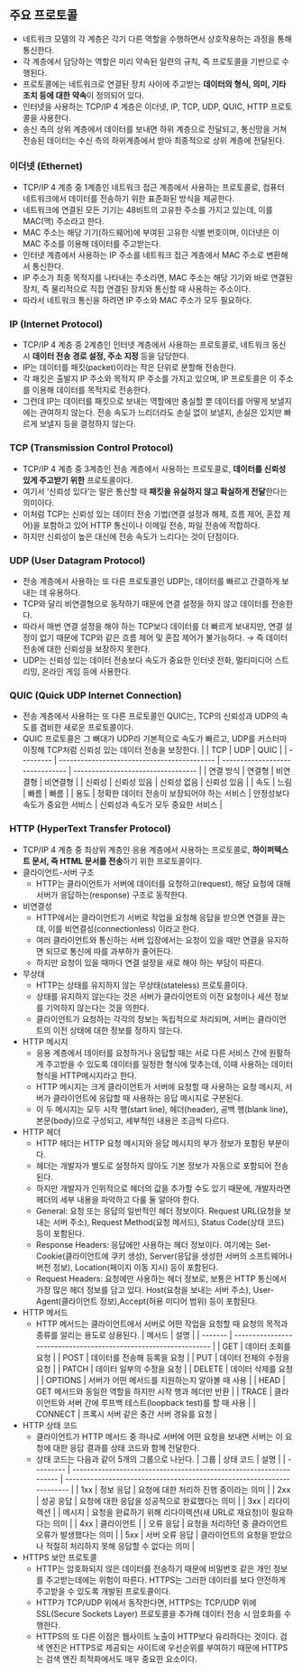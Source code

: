 ## 주요 프로토콜

-   네트워크 모델의 각 계층은 각기 다른 역할을 수행하면서 상호작용하는 과정을 통해 통신한다.
-   각 계층에서 담당하는 역할은 미리 약속된 일련의 규칙, 즉 프로토콜을 기반으로 수행된다.
-   프로토콜에는 네트워크로 연결된 장치 사이에 주고받는 **데이터의 형식, 의미, 기타 조치 등에 대한 약속**이 정의되어 있다.
-   인터넷을 사용하는 TCP/IP 4 계층은 이더넷, IP, TCP, UDP, QUIC, HTTP 프로토콜을 사용한다.
-   송신 측의 상위 계층에서 데이터를 보내면 하위 계층으로 전달되고, 통신망을 거쳐 전송된 데이터는 수신 측의 하위계층에서 받아 최종적으로 상위 계층에 전달된다.

### 이더넷 (Ethernet)

-   TCP/IP 4 계층 중 1계층인 네트워크 접근 계층에서 사용하는 프로토콜로, 컴퓨터 네트워크에서 데이터를 전송하기 위한 표준화된 방식을 제공한다.
-   네트워크에 연결된 모든 기기는 48비트의 고유한 주소를 가지고 있는데, 이를 MAC(맥) 주소라고 한다.
-   MAC 주소는 해당 기기(하드웨어)에 부여된 고유한 식별 번호이며, 이더넷은 이 MAC 주소를 이용해 데이터를 주고받는다.
-   인터넷 계층에서 사용하는 IP 주소를 네트워크 접근 계층에서 MAC 주소로 변환해서 통신한다.
-   IP 주소가 최종 목적지를 나타내는 주소라면, MAC 주소는 해당 기기와 바로 연결된 장치, 즉 물리적으로 직접 연결된 장치와 통신할 때 사용하는 주소이다.
-   따라서 네트워크 통신을 하려면 IP 주소와 MAC 주소가 모두 필요하다.

### IP (Internet Protocol)

-   TCP/IP 4 계층 중 2계층인 인터넷 계층에서 사용하는 프로토콜로, 네트워크 동신 시 **데이터 전송 경로 설정, 주소 지정** 등을 담당한다.
-   IP는 데이터를 패킷(packet)이라는 작은 단위로 분할해 전송한다.
-   각 패킷은 출발지 IP 주소와 목적지 IP 주소를 가지고 있으며, IP 프로토콜은 이 주소를 이용해 데이터를 목적지로 전송한다.
-   그런데 IP는 데이터를 패킷으로 보내는 역할에만 충실할 뿐 데이터를 어떻게 보낼지에는 관여하지 않는다. 전송 속도가 느리더라도 손실 없이 보낼지, 손실은 있지만 빠르게 보낼지 등을 결정하지 않는다.

### TCP (Transmission Control Protocol)

-   TCP/IP 4 계층 중 3계층인 전송 계층에서 사용하는 프로토콜로, **데이터를 신뢰성 있게 주고받기 위한** 프로토콜이다.
-   여기서 ‘신뢰성 있다’는 말은 통신할 때 **패킷을 유실하지 않고 확실하게 전달**한다는 의미이다.
-   이처럼 TCP는 신뢰성 있는 데이터 전송 기법(연결 설정과 해제, 흐름 제어, 혼잡 제어)을 포함하고 있어 HTTP 통신이나 이메일 전송, 파일 전송에 적합하다.
-   하지만 신뢰성이 높은 대신에 전송 속도가 느리다는 것이 단점이다.

### UDP (User Datagram Protocol)

-   전송 계층에서 사용하는 또 다른 프로토콜인 UDP는, 데이터를 빠르고 간결하게 보내는 데 유용하다.
-   TCP와 달리 비연결형으로 동작하기 때문에 연결 설정을 하지 않고 데이터를 전송한다.
-   따라서 매번 연결 설정을 해야 하는 TCP보다 데이터를 더 빠르게 보내지만, 연결 설정이 없기 때문에 TCP와 같은 흐름 제어 및 혼잡 제어가 불가능하다. → 즉 데이터 전송에 대한 신뢰성을 보장하지 못한다.
-   UDP는 신뢰성 있는 데이터 전송보다 속도가 중요한 인터넷 전화, 멀티미디어 스트리밍, 온라인 게임 등에 사용한다.

### QUIC (Quick UDP Internet Connection)

-   전송 계층에서 사용하는 또 다른 프로토콜인 QUIC는, TCP의 신뢰성과 UDP의 속도를 겸비한 새로운 프로토콜이다.
-   QUIC 프로토콜은 그 뼈대가 UDP라 기본적으로 속도가 빠르고, UDP를 커스터마이징해 TCP처럼 신뢰성 있는 데이터 전송을 보장한다.
    |           | TCP                                         | UDP                             | QUIC                               |
    | --------- | ------------------------------------------- | ------------------------------- | ---------------------------------- |
    | 연결 방식 | 연결형                                      | 비연결형                        | 비연결형                           |
    | 신뢰성    | 신뢰성 있음                                 | 신뢰성 없음                     | 신뢰성 있음                        |
    | 속도      | 느림                                        | 빠름                            | 빠름                               |
    | 용도      | 정확한 데이터 전송이 보장되어야 하는 서비스 | 안정성보다 속도가 중요한 서비스 | 신뢰성과 속도가 모두 중요한 서비스 |

### HTTP (HyperText Transfer Protocol)

-   TCP/IP 4 계층 중 최상위 계층인 응용 계층에서 사용하는 프로토콜로, **하이퍼텍스트 문서, 즉 HTML 문서를 전송**하기 위한 프로토콜이다.
-   클라이언트-서버 구조
    -   HTTP는 클라이언트가 서버에 데이터를 요청하고(request), 해당 요청에 대해 서버가 응답하는(response) 구조로 동작한다.
-   비연결성
    -   HTTP에서는 클라이언트가 서버로 작업을 요청해 응답을 받으면 연결을 끊는데, 이를 비연결성(connectionless) 이라고 한다.
    -   여러 클라이언트와 통신하는 서버 입장에서는 요청이 있을 때만 연결을 유지하면 되므로 통신에 따를 과부하가 줄어든다.
    -   하지만 요청이 있을 때마다 연결 설정을 새로 해야 하는 부담이 따른다.
-   무상태
    -   HTTP는 상태를 유지하지 않는 무상태(stateless) 프로토콜이다.
    -   상태를 유지하지 않는다는 것은 서버가 클라이언트의 이전 요청이나 세션 정보를 기억하지 않는다는 것을 의한다.
    -   클라이언트가 요청하는 각각의 정보는 독립적으로 처리되며, 서버는 클라이언트의 이전 상태에 대한 정보를 정하지 않는다.
-   HTTP 메시지
    -   응용 계층에서 데이터를 요청하거나 응답할 때는 서로 다른 서비스 간에 원활하게 주고받을 수 있도록 데이터를 일정한 형식에 맞추는데, 이때 사용하는 데이터 형식을 HTTP메시지라고 한다.
    -   HTTP 메시지는 크게 클라이언트가 서버에 요청할 때 사용하는 요청 메시지, 서버가 클라이언트에 응답할 때 사용하는 응답 메시지로 구분된다.
    -   이 두 메시지는 모두 시작 행(start line), 헤더(header), 공백 행(blank line), 본문(body)으로 구성되고, 세부적인 내용은 조금씩 다르다.
-   HTTP 헤더
    -   HTTP 헤더는 HTTP 요청 메시지와 응답 메시지의 부가 정보가 포함된 부분이다.
    -   헤더는 개발자가 별도로 설정하지 않아도 기본 정보가 자동으로 포함되어 전송된다.
    -   하지만 개발자가 인위적으로 헤더의 값을 추가할 수도 있기 때문에, 개발자라면 헤더의 세부 내용을 파악하고 다룰 둘 알아야 한다.
    -   General: 요청 또는 응답의 일반적인 헤더 정보이다. Request URL(요청을 보내는 서버 주소), Request Method(요청 메서드), Status Code(상태 코드) 등이 포함된다.
    -   Response Headers: 응답에만 사용하는 헤더 정보이다. 여기에는 Set-Cookie(클라이언트에 쿠키 생성), Server(응답을 생성한 서버의 소프트웨어나 버전 정보), Location(페이지 이동 지시) 등이 포함된다.
    -   Request Headers: 요청에만 사용하는 헤더 정보로, 보통은 HTTP 통신에서 가장 많은 헤더 정보를 담고 있다. Host(요청을 보내는 서버 주소), User-Agent(클라이언트 정보),Accept(허용 미디어 범위) 등이 포함된다.
-   HTTP 메서드
    -   HTTP 메서드는 클라이언트에서 서버로 어떤 작업을 요청할 때 요청의 목적과 종류를 알리는 용도로 상용된다.
        | 메서드  | 설명                                                             |
        | ------- | ---------------------------------------------------------------- |
        | GET     | 데이터 조회를 요청                                               |
        | POST    | 데이터를 전송해 등록을 요청                                      |
        | PUT     | 데이터 전체의 수정을 요청                                        |
        | PATCH   | 데이터 일부의 수정을 요청                                        |
        | DELETE  | 데이터 삭제를 요청                                               |
        | OPTIONS | 서버가 어떤 메서드를 지원하는지 알아볼 때 사용                   |
        | HEAD    | GET 메서드와 동일한 역할을 하지만 시작 행과 헤더만 반환          |
        | TRACE   | 클라이언트와 서버 간에 루프백 테스트(loopback test)를 할 때 사용 |
        | CONNECT | 프록시 서버 같은 중간 서버 경유를 요청                           |
-   HTTP 상태 코드
    -   클라이언트가 HTTP 메서드 중 하나로 서버에 어떤 요청을 보내면 서버는 이 요청에 대한 응답 결과를 상태 코드와 함께 전달한다.
    -   상태 코드는 다음과 같이 5개의 그룹으로 나뉜다.
        | 그룹      | 상태 코드                                                          | 설명                                                                    |
        | --------- | ------------------------------------------------------------------ | ----------------------------------------------------------------------- |
        | 1xx       | 정보 응답                                                          | 요청에 대한 처리하 진행 중이라는 의미                                   |
        | 2xx       | 성공 응답                                                          | 요청에 대한 응답을 성공적으로 완료했다는 의미                           |
        | 3xx       | 리다이렉션                                                         |
        | 메시지    | 요청을 완료하기 위해 리다이렉션(새 URL로 재요청)이 필요하다는 의미 |
        | 4xx       | 클라이언트                                                         |
        | 오류 응답 | 요청을 처리하던 중 클라이언트 오류가 발생했다는 의미               |
        | 5xx       | 서버 오류 응답                                                     | 클라이언트의 요청을 받았으나 적절히 처리하지 못해 응답할 수 없다는 의미 |
-   HTTPS 보안 프로토콜
    -   HTTP는 암호화되지 않은 데이터를 전송하기 때문에 비밀번호 같은 개인 정보를 주고받는데에는 위험이 따른다. HTTPS는 그러한 데이터를 보다 안전하게 주고받을 수 있도록 개발된 프로토콜이다.
    -   HTTP가 TCP/UDP 위에서 동작한다면, HTTPS는 TCP/UDP 위에 SSL(Secure Sockets Layer) 프로토콜을 추가해 데이터 전송 시 암호화를 수행한다.
    -   HTTPS의 또 다른 이점은 웹사이트 노출이 HTTP보다 유리하다는 것이다. 검색 엔진은 HTTPS로 제공되는 사이트에 우선순위를 부여하기 때문에 HTTPS는 검색 엔진 최적화에서도 매우 중요한 요소이다.
